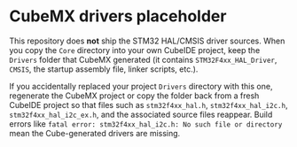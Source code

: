 # CubeMX drivers placeholder

This repository does **not** ship the STM32 HAL/CMSIS driver sources. When you
copy the `Core` directory into your own CubeIDE project, keep the `Drivers`
folder that CubeMX generated (it contains `STM32F4xx_HAL_Driver`, `CMSIS`, the
startup assembly file, linker scripts, etc.).

If you accidentally replaced your project `Drivers` directory with this one,
regenerate the CubeMX project or copy the folder back from a fresh CubeIDE
project so that files such as `stm32f4xx_hal.h`, `stm32f4xx_hal_i2c.h`,
`stm32f4xx_hal_i2c_ex.h`, and the associated source files reappear. Build
errors like `fatal error: stm32f4xx_hal_i2c.h: No such file or directory`
mean the Cube-generated drivers are missing.
